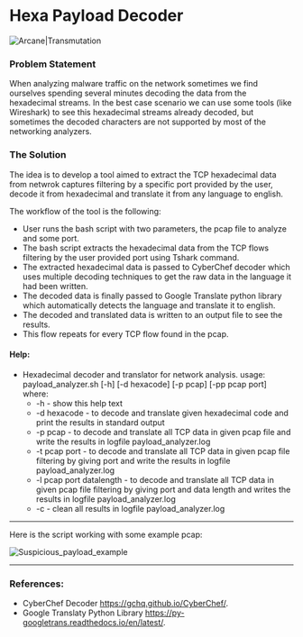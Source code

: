 
# Hexa Payload Decoder 

![Arcane|Transmutation](https://i.imgur.com/hbsbZnt.png)

### Problem Statement
When analyzing malware traffic on the network sometimes we find ourselves spending several minutes decoding the data from the hexadecimal streams. In the best case scenario we can use some tools (like Wireshark) to see this hexadecimal streams already decoded, but sometimes the decoded characters are not supported by most of the networking analyzers.

### The Solution
The idea is to develop a tool aimed to extract the TCP hexadecimal data from netwrok captures filtering by a specific port provided by the user, decode it from hexadecimal and translate it from any language to english.

The workflow of the tool is the following:
  - User runs the bash script with two parameters, the pcap file to analyze and some port.
  - The bash script extracts the hexadecimal data from the TCP flows filtering by the user provided port using Tshark command.
  - The extracted hexadecimal data is passed to CyberChef decoder which uses multiple decoding techniques to get the raw data in the language it had been written.
  - The decoded data is finally passed to Google Translate python library which automatically detects the language and translate it to english.
  - The decoded and translated data is written to an output file to see the results.
  - This flow repeats for every TCP flow found in the pcap.
  
#### Help:
- Hexadecimal decoder and translator for network analysis. 
usage: payload_analyzer.sh [-h] [-d hexacode] [-p pcap] [-pp pcap port] 
where:
	 - -h - show this help text 
	 - -d hexacode - to decode and translate given hexadecimal code and print the results in standard output 
	 - -p pcap - to decode and translate all TCP data in given pcap file and write the results in logfile payload_analyzer.log 
	 - -t pcap port - to decode and translate all TCP data in given pcap file filtering by giving port and write the results in logfile payload_analyzer.log 
	 - -l pcap port datalength - to decode and translate all TCP data in given pcap file filtering by giving port and data length and writes the results in logfile payload_analyzer.log 
	 - -c - clean all results in logfile payload_analyzer.log


---

Here is the script working with some example pcap:

![Suspicious_payload_example](https://i.imgur.com/fZ8zeSg.png)

---

### References:

- CyberChef Decoder https://gchq.github.io/CyberChef/.
- Google Translaty Python Library https://py-googletrans.readthedocs.io/en/latest/.

